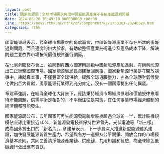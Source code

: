 ```yaml
---
layout: post
title: 國家能源局：全球巿場需求角度中國新能源產業不存在產能過剩問題
date: 2024-06-20 16:49:10.000000000 +08:00
link: https://news.rthk.hk/rthk/ch/component/k2/1758303-20240620.htm
categories: rthk
---
```


國家能源局表示，從全球市場需求的角度而言，中國新能源產業不存在所謂的產能過剩問題，而且適度的供大於求，有助於整個產業技術進步及產品成本下降，解決問題主要依靠市場按照價值規律進行調節。

在北京新聞發布會上，被問到有西方國家輿論指中國新能源產能過剩，有關新能源出口正衝擊國際市場。國家能源局局長章建華回應指，國家新能源行業是在開放競爭中，練就真本事，不僅豐富全球供給，緩解全球通脹壓力，亦為全球應對氣候變化做出巨大貢獻，國家能源行業得到充分肯定，沒有一個國家提出任何異議。

章建華強調，在經濟全球化大背景下，應該秉持經濟市場經濟原則和價值規律來看待產能問題，供需平衡是相對的，不平衡往往是常態，在任何事情市場經濟體制的經濟體都可能發生。

國家能源局公布，去年國家可再生能源發電新增裝機超過全球的一半，累計裝機規模佔全球比重接近40%，新能源發電技術保持世界領先，光伏電池等「新三樣」成為國外貿出口的「新名片」。章建華表示，下一步將深入推進新型能源體系建設，加快發展能源新質生產力，希望與各方一道堅持公平競爭、開放合作的市場經濟基本原則，共同完善清淨能源產業鏈、供應鏈，共用知識和經驗，為全球綠色低碳踐行做出應有貢獻。
